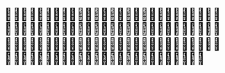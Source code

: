 # 🍱🍱🍱🍱🍱🍱🍱🍱🍱🍱🍱🍱🍱🍱🍱🍱🍱🍱🍱🍱🍱🍱🍱🍱🍱🍱🍱🍱🍱🍱🍱🍱🍱🍱🍱🍱🍱🍱🍱🍱🍱🍱🍱🍱🍱🍱🍱🍱🍱🍱🍱🍱🍱🍱🍱🍱🍱🍱🍱🍱🍱🍱🍱🍱🍱🍱🍱🍱🍱🍱🍱🍱🍱🍱🍱🍱🍱🍱🍱🍱🍱🍱🍱🍱🍱🍱🍱🍱🍱🍱🍱🍱🍱🍱🍱🍱🍱🍱🍱🍱🍱🍱🍱🍱🍱🍱



